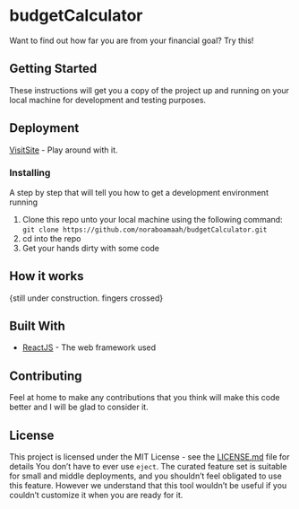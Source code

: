 # budgetCalculator

Want to find out how far you are from your financial goal? Try this!

## Getting Started

These instructions will get you a copy of the project up and running on your local machine for development and testing purposes.

## Deployment

[VisitSite](https://kudihouse.netlify.com/) - Play around with it.

### Installing

A step by step that will tell you how to get a development environment running

1. Clone this repo unto your local machine using the following command: `git clone https://github.com/noraboamaah/budgetCalculator.git`
2. cd into the repo
3. Get your hands dirty with some code

## How it works

{still under construction. fingers crossed}

## Built With

- [ReactJS](https://reactjs.org) - The web framework used

## Contributing

Feel at home to make any contributions that you think will make this code better and I will be glad to consider it.

## License

This project is licensed under the MIT License - see the [LICENSE.md](LICENSE.md) file for details
You don’t have to ever use `eject`. The curated feature set is suitable for small and middle deployments, and you shouldn’t feel obligated to use this feature. However we understand that this tool wouldn’t be useful if you couldn’t customize it when you are ready for it.
